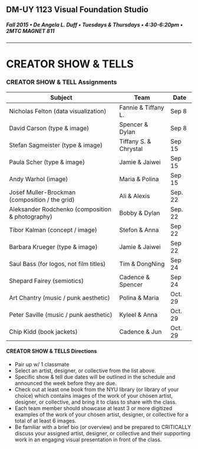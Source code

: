 ## DM-UY 1123 Visual Foundation Studio
##### Fall 2015 • De Angela L. Duff • Tuesdays & Thursdays • 4:30-6:20pm • 2MTC MAGNET 811 
---
# CREATOR SHOW & TELLS
### CREATOR SHOW & TELL Assignments


Subject | Team | Date
--- | --- | ---
Nicholas Felton (data visualization) |Fannie & Tiffany L. | Sep 8
David Carson (type & image) | Spencer & Dylan |  Sep 8
Stefan Sagmeister (type & image) | Tiffany S. & Chrystal | Sep 15
Paula Scher (type & image) | Jamie & Jaiwei | Sep 15
Andy Warhol (image) | Maria & Polina | Sep 15
Josef Muller-Brockman (composition / the grid) | Ali & Alexis | Sep. 22 
Aleksander Rodchenko (composition & photography) | Bobby & Dylan | Sep. 22
Tibor Kalman (concept / image) | Stefon & Anna | Sep 22
Barbara Krueger (type & image) | Jamie & Jaiwei| Sep 22
Saul Bass (for logos, not film titles) | Tim & DongNing | Sep 24
Shepard Fairey (semiotics) | Cadence & Spencer | Sep 24
Art Chantry (music / punk aesthetic) | Polina & Maria | Oct. 29
Peter Saville (music / punk aesthetic) | Kyleel & Anna | Oct. 29
Chip Kidd (book jackets) | Cadence & Jun | Oct. 29

#### CREATOR SHOW & TELLS Directions
* Pair up w/ 1 classmate
* Select an artist, designer, or collective from the list above.
* Specific show & tell due dates will be outlined in the schedule and announced the week before they are due.
* Check out at least one book from the NYU library (or library of your choice) which contains images of the work of your chosen artist, designer, or collective, and bring it to class to share with the class. 
* Each team member should showcase at least 3 or more digitized examples of the work of your chosen artist, designer, or collective for a total of at least 6 images.
* Be familiar with a brief bio (or overview) and be prepared to CRITICALLY discuss your assigned artist, designer, or collective and their supporting work in an engaging visual presentation in front of the class. 

